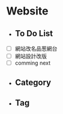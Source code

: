 # Website
- ## To Do List
 - [ ] 網站改名品葱網台
 - [ ] 網站設計改版
 - [ ] comming next

- ## Category
- ## Tag

